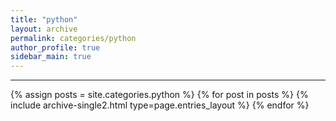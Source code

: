 ```yaml
---
title: "python"
layout: archive
permalink: categories/python
author_profile: true
sidebar_main: true
---
```



***

{% assign posts = site.categories.python %}
{% for post in posts %} {% include archive-single2.html type=page.entries_layout %} {% endfor %}
